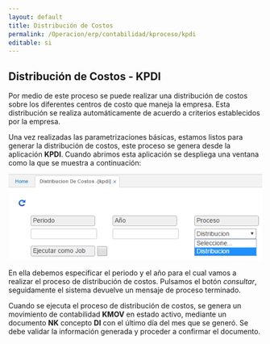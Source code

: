 ```yaml
---
layout: default
title: Distribución de Costos
permalink: /Operacion/erp/contabilidad/kproceso/kpdi
editable: si
---
```


## Distribución de Costos - KPDI

Por medio de este proceso se puede realizar una distribución de costos sobre los diferentes centros de costo que maneja la empresa. Esta distribución se realiza automáticamente de acuerdo a criterios establecidos por la empresa.

Una vez realizadas las parametrizaciones básicas, estamos listos para generar la distribución de costos, este proceso se genera desde la aplicación **KPDI**. Cuando abrimos esta aplicación se despliega una ventana como la que se muestra a continuación:

![](kpdi1.png)

En ella debemos especificar el periodo y el año para el cual vamos a realizar el proceso de distribución de costos. Pulsamos el botón _consultar_, seguidamente el sistema devuelve un mensaje de proceso terminado.

Cuando se ejecuta el proceso de distribución de costos, se genera un movimiento de contabilidad **KMOV** en estado activo, mediante un documento **NK** concepto **DI** con el último día del mes que se generó. Se debe validar la información generada y proceder a confirmar el documento.






